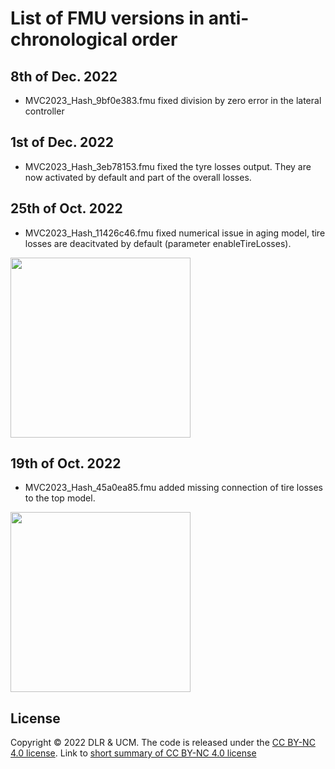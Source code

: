 # List of FMU versions in anti-chronological order
## 8th of Dec. 2022
- MVC2023_Hash_9bf0e383.fmu fixed division by zero error in the lateral controller
## 1st of Dec. 2022
- MVC2023_Hash_3eb78153.fmu fixed the tyre losses output. They are now activated by default and part of the overall losses.
## 25th of Oct. 2022
- MVC2023_Hash_11426c46.fmu fixed numerical issue in aging model, tire losses are deacitvated by default (parameter enableTireLosses).
<img src="..\media\MVC2023_Hash_11426c46.png" style="width:3in;height:3in" />

## 19th of Oct. 2022
- MVC2023_Hash_45a0ea85.fmu added missing connection of tire losses to the top model.
<img src="..\media\MVC2023_Hash_45a0ea85.png" style="width:3in;height:3in" />

## License
Copyright © 2022 DLR & UCM. The code is released under the [CC BY-NC 4.0 license](https://creativecommons.org/licenses/by-nc/4.0/legalcode). Link to [short summary of CC BY-NC 4.0 license](https://creativecommons.org/licenses/by-nc/4.0/)
